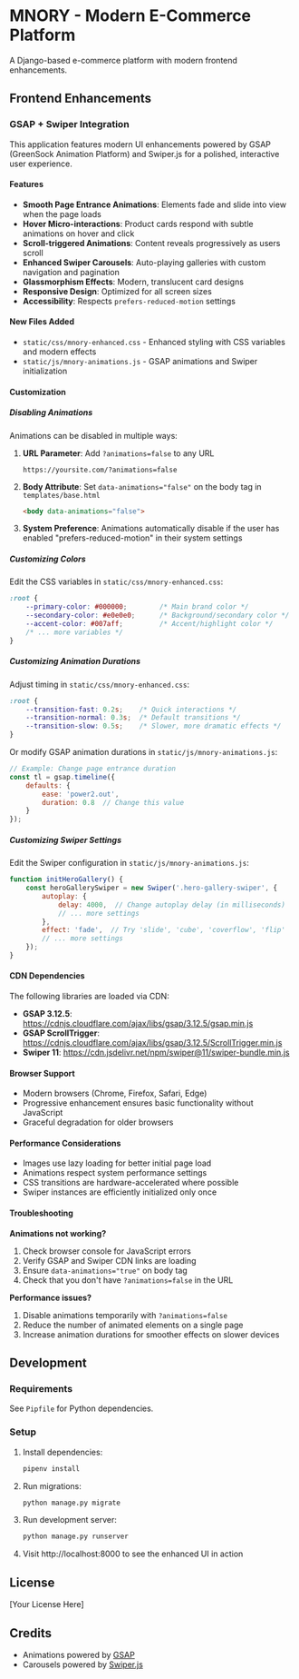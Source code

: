 # MNORY - Modern E-Commerce Platform

A Django-based e-commerce platform with modern frontend enhancements.

## Frontend Enhancements

### GSAP + Swiper Integration

This application features modern UI enhancements powered by GSAP (GreenSock Animation Platform) and Swiper.js for a polished, interactive user experience.

#### Features

- **Smooth Page Entrance Animations**: Elements fade and slide into view when the page loads
- **Hover Micro-interactions**: Product cards respond with subtle animations on hover and click
- **Scroll-triggered Animations**: Content reveals progressively as users scroll
- **Enhanced Swiper Carousels**: Auto-playing galleries with custom navigation and pagination
- **Glassmorphism Effects**: Modern, translucent card designs
- **Responsive Design**: Optimized for all screen sizes
- **Accessibility**: Respects `prefers-reduced-motion` settings

#### New Files Added

- `static/css/mnory-enhanced.css` - Enhanced styling with CSS variables and modern effects
- `static/js/mnory-animations.js` - GSAP animations and Swiper initialization

#### Customization

##### Disabling Animations

Animations can be disabled in multiple ways:

1. **URL Parameter**: Add `?animations=false` to any URL
   ```
   https://yoursite.com/?animations=false
   ```

2. **Body Attribute**: Set `data-animations="false"` on the body tag in `templates/base.html`
   ```html
   <body data-animations="false">
   ```

3. **System Preference**: Animations automatically disable if the user has enabled "prefers-reduced-motion" in their system settings

##### Customizing Colors

Edit the CSS variables in `static/css/mnory-enhanced.css`:

```css
:root {
    --primary-color: #000000;        /* Main brand color */
    --secondary-color: #e0e0e0;      /* Background/secondary color */
    --accent-color: #007aff;         /* Accent/highlight color */
    /* ... more variables */
}
```

##### Customizing Animation Durations

Adjust timing in `static/css/mnory-enhanced.css`:

```css
:root {
    --transition-fast: 0.2s;    /* Quick interactions */
    --transition-normal: 0.3s;  /* Default transitions */
    --transition-slow: 0.5s;    /* Slower, more dramatic effects */
}
```

Or modify GSAP animation durations in `static/js/mnory-animations.js`:

```javascript
// Example: Change page entrance duration
const tl = gsap.timeline({
    defaults: {
        ease: 'power2.out',
        duration: 0.8  // Change this value
    }
});
```

##### Customizing Swiper Settings

Edit the Swiper configuration in `static/js/mnory-animations.js`:

```javascript
function initHeroGallery() {
    const heroGallerySwiper = new Swiper('.hero-gallery-swiper', {
        autoplay: {
            delay: 4000,  // Change autoplay delay (in milliseconds)
            // ... more settings
        },
        effect: 'fade',  // Try 'slide', 'cube', 'coverflow', 'flip'
        // ... more settings
    });
}
```

#### CDN Dependencies

The following libraries are loaded via CDN:

- **GSAP 3.12.5**: https://cdnjs.cloudflare.com/ajax/libs/gsap/3.12.5/gsap.min.js
- **GSAP ScrollTrigger**: https://cdnjs.cloudflare.com/ajax/libs/gsap/3.12.5/ScrollTrigger.min.js
- **Swiper 11**: https://cdn.jsdelivr.net/npm/swiper@11/swiper-bundle.min.js

#### Browser Support

- Modern browsers (Chrome, Firefox, Safari, Edge)
- Progressive enhancement ensures basic functionality without JavaScript
- Graceful degradation for older browsers

#### Performance Considerations

- Images use lazy loading for better initial page load
- Animations respect system performance settings
- CSS transitions are hardware-accelerated where possible
- Swiper instances are efficiently initialized only once

#### Troubleshooting

**Animations not working?**
1. Check browser console for JavaScript errors
2. Verify GSAP and Swiper CDN links are loading
3. Ensure `data-animations="true"` on body tag
4. Check that you don't have `?animations=false` in the URL

**Performance issues?**
1. Disable animations temporarily with `?animations=false`
2. Reduce the number of animated elements on a single page
3. Increase animation durations for smoother effects on slower devices

## Development

### Requirements

See `Pipfile` for Python dependencies.

### Setup

1. Install dependencies:
   ```bash
   pipenv install
   ```

2. Run migrations:
   ```bash
   python manage.py migrate
   ```

3. Run development server:
   ```bash
   python manage.py runserver
   ```

4. Visit http://localhost:8000 to see the enhanced UI in action

## License

[Your License Here]

## Credits

- Animations powered by [GSAP](https://greensock.com/gsap/)
- Carousels powered by [Swiper.js](https://swiperjs.com/)
